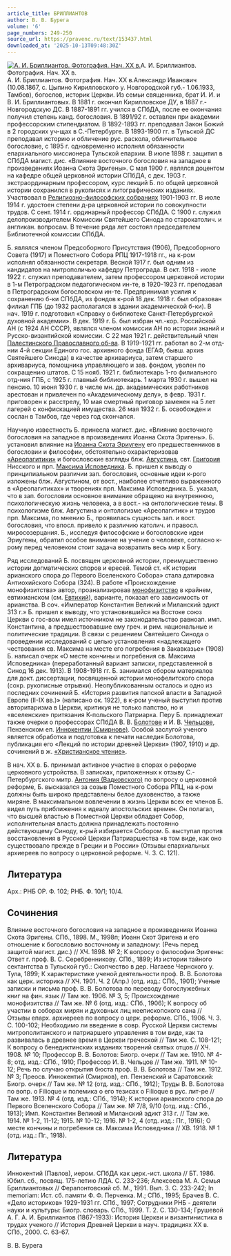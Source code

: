 ```yaml
---
article_title: БРИЛЛИАНТОВ
author: В. В. Бурега
volume: '6'
page_numbers: 249-250
source_url: https://pravenc.ru/text/153437.html
downloaded_at: '2025-10-13T09:48:30Z'
---
```


[![А. И. Бриллиантов. Фотография. Нач. XX в.](https://pravenc.ru/data/912/460/1234/i200.jpg "Кликните для увеличения картинки")](https://pravenc.ru/data/912/460/1234/i400.jpg)А. И. Бриллиантов. Фотография. Нач. XX в.  
А. И. Бриллиантов. Фотография. Нач. XX в.Александр Иванович (10.08.1867, с. Цыпино Кирилловского у. Новгородской губ.- 1.06.1933, Тамбов), богослов, историк Церкви. Из семьи священника, брат И. И. и В. И. Бриллиантовых. В 1881 г. окончил Кирилловское ДУ, в 1887 г.- Новгородскую ДС. В 1887-1891 гг. учился в СПбДА, после ее окончания получил степень канд. богословия. В 1891/92 г. оставлен при академии профессорским стипендиатом. В 1892-1893 гг. преподавал Закон Божий в 2 городских уч-щах в С.-Петербурге. В 1893-1900 гг. в Тульской ДС преподавал историю и обличение рус. раскола, обличительное богословие, с 1895 г. одновременно исполнял обязанности епархиального миссионера Тульской епархии. В июле 1898 г. защитил в СПбДА магист. дис. «Влияние восточного богословия на западное в произведениях Иоанна Скота Эригены». С мая 1900 г. являлся доцентом на кафедре общей церковной истории СПбДА, с дек. 1903 г. экстраординарным профессором, курс лекций Б. по общей церковной истории сохранился в рукописях и литографических изданиях. Участвовал в [Религиозно-философских собраниях](<https://pravenc.ru/text/Религиозно-философских собраниях.html>) 1901-1903 гг. В июле 1914 г. удостоен степени д-ра церковной истории по совокупности трудов. С сент. 1914 г. ординарный профессор СПбДА. С 1900 г. служил делопроизводителем Комиссии Святейшего Синода по старокатолич. и англикан. вопросам. В течение ряда лет состоял председателем Библиотечной комиссии СПбДА.

Б. являлся членом Предсоборного Присутствия (1906), Предсоборного Совета (1917) и Поместного Собора РПЦ 1917-1918 гг., на к-ром исполнял обязанности секретаря. Весной 1917 г. был одним из кандидатов на митрополичью кафедру Петрограда. В окт. 1918 - июле 1922 г. служил преподавателем, затем профессором церковной истории в 1-м Петроградском педагогическом ин-те, в 1920-1923 гг. преподавал в Петроградском богословском ин-те. Предпринимал усилия к сохранению б-ки СПбДА, из фондов к-рой 18 дек. 1918 г. был образован филиал ГПБ (до 1932 располагался в здании академической б-ки). В нач. 1919 г. подготовил «Справку о библиотеке Санкт-Петербургской духовной академии». В дек. 1919 г. Б. был избран чл.-кор. Российской АН (с 1924 АН СССР), являлся членом комиссии АН по истории знаний и Русско-византийской комиссии. С 22 мая 1921 г. действительный член [Палестинского Православного об-ва](<https://pravenc.ru/text/Палестинское Православное общество.html>). В 1919-1921 гг. работал во 2-м отд-нии 4-й секции Единого гос. архивного фонда (ЕГАФ, бывш. архив Святейшего Синода) в качестве архивариуса, затем старшего архивариуса, помощника управляющего и зав. фондом, уволен по сокращению штатов. С 15 нояб. 1921 г. библиотекарь 1-го филиального отд-ния ГПБ, с 1925 г. главный библиотекарь. 1 марта 1930 г. вышел на пенсию. 10 июня 1930 г. в числе мн. др. академических работников арестован и привлечен по «Академическому делу», в февр. 1931 г. приговорен к расстрелу, 10 мая смертный приговор заменен на 5 лет лагерей с конфискацией имущества. 26 мая 1932 г. Б. освобожден и сослан в Тамбов, где через год скончался.

Научную известность Б. принесла магист. дис. «Влияние восточного богословия на западное в произведениях Иоанна Скота Эригены». Б. установил влияние на [Иоанна Скота Эриугену](<https://pravenc.ru/text/Иоанна Скота Эриугену.html>) его предшественников в богословии и философии, обстоятельно охарактеризовав [«Ареопагитики»](<https://pravenc.ru/text/ Ареопагитики .html>) и богословские взгляды блж. [Августина](https://pravenc.ru/text/АВГУСТИН.html), свт. [Григория](https://pravenc.ru/text/Григорий.html) Нисского и прп. [Максима Исповедника](<https://pravenc.ru/text/Максим Исповедник.html>). Б. пришел к выводу о принципиальном различии зап. богословия, основные идеи к-рого изложены блж. Августином, от вост., наиболее отчетливо выраженного в «Ареопагитиках» и творениях прп. Максима Исповедника. Б. указал, что в зап. богословии основное внимание обращено на внутреннюю, психологическую жизнь человека, а в вост.- на онтологические темы. В психологизме блж. Августина и онтологизме «Ареопагитик» и трудов прп. Максима, по мнению Б., проявилась сущность зап. и вост. богословия, что впосл. привело к различию католич. и правосл. миросозерцания. Б., исследуя философские и богословские идеи Эриугены, обратил особое внимание на учение о человеке, согласно к-рому перед человеком стоит задача возвратить весь мир к Богу.

Ряд исследований Б. посвящен церковной истории, преимущественно истории догматических споров и ересей. Темой ст. «К истории арианского спора до Первого Вселенского Собора» стала датировка Антиохийского Собора (324). В работе «Происхождение монофизитства» автор, проанализировав [монофизитство](https://pravenc.ru/text/монофизитство.html) в крайнем, евтихианском (см. [Евтихий](https://pravenc.ru/text/Евтихий.html)), варианте, показал его зависимость от арианства. В соч. «Император Константин Великий и Миланский эдикт 313 г.» Б. пришел к выводу, что установившийся на Востоке союз Церкви с гос-вом имел источником не законодательство равноап. имп. Константина, а предшествовавшие ему греч. и рим. национальные и политические традиции. В связи с решением Святейшего Синода о проведении исследований с целью установления «надлежащего чествования св. Максима на месте его погребения в Закавказье» (1908) Б. написал очерк «О месте кончины и погребения св. Максима Исповедника» (переработанный вариант записки, представленной в Синод 16 дек. 1913). В 1908-1918 гг. Б. занимался сбором материалов для докт. диссертации, посвященной истории монофелитского спора (сохр. рукописные отрывки). Неопубликованным осталось и одно из последних сочинений Б. «История развития папской власти в Западной Европе (II-IX вв.)» (написано ок. 1922), в к-ром ученый выступил против авторитаризма в Церкви, критикуя не только папство, но и «вселенские» притязания К-польского Патриарха. Перу Б. принадлежат также очерки о профессорах СПбДА В. В. [Болотове](https://pravenc.ru/text/Болотове.html) и И. В. [Чельцове](https://pravenc.ru/text/Чельцове.html), Пензенском еп. [Иннокентии (Смирнове)](<https://pravenc.ru/text/Иннокентии (Смирнове).html>). Особой заслугой ученого является обработка и подготовка к печати наследия Болотова, публикация его «Лекций по истории древней Церкви» (1907, 1910) и др. сочинений в ж. [«Христианское чтение»](<https://pravenc.ru/text/ Христианское чтение .html>).

В нач. ХХ в. Б. принимал активное участие в спорах о реформе церковного устройства. В записках, приложенных к отзыву С.-Петербургского митр. [Антония (Вадковского)](https://pravenc.ru/text/Антоний.html) по вопросу о церковной реформе, Б. высказался за созыв Поместного Собора РПЦ, на к-ром должны быть широко представлены белое духовенство, а также миряне. В максимальном вовлечении в жизнь Церкви всех ее членов Б. видел путь приближения к идеалу апостольских времен. Он полагал, что высшей властью в Поместной Церкви обладает Собор, исполнительная власть должна принадлежать постоянно действующему Синоду, к-рый избирается Собором. Б. выступал против восстановления в Русской Церкви Патриаршества «в том виде, как оно существовало прежде в Греции и в России» (Отзывы епархиальных архиереев по вопросу о церковной реформе. Ч. 3. С. 121).

## Литература

Арх.: РНБ ОР. Ф. 102; РНБ. Ф. 10/1; 10/4.

## Сочинения

Влияние восточного богословия на западное в произведениях Иоанна Скота Эригены. СПб., 1898. М., 1998п; Иоанн Скот Эригена и его отношение к богословию восточному и западному: (Речь перед защитой магист. дис.) // ХЧ. 1898. № 2; К вопросу о философии Эригены: Ответ г. проф. В. С. Серебренникову. СПб., 1899; Из истории тайного сектантства в Тульской губ.: Скопчество в дер. Нагаеве Чернского у. Тула, 1899; К характеристике ученой деятельности проф. В. В. Болотова как церк. историка // ХЧ. 1901. Ч. 2 (Апр.) (отд. изд.: СПб., 1901); Ученые записки и письма проф. В. В. Болотова по переводу богослужебных книг на фин. язык // Там же. 1906. № 3, 5; Происхождение монофизитства // Там же. № 6 (отд. изд.: СПб., 1906); К вопросу об участии в соборах мирян и духовных лиц неепископского сана // Отзывы епарх. архиереев по вопросу о церк. реформе. СПб., 1906. Ч. 3. С. 100-102; Необходимо ли введение в совр. Русской Церкви системы митрополитанского и патриаршего управления в том виде, как та развивалась в древнее время в Церкви греческой // Там же. С. 108-121; К вопросу о бенедиктинских изданиях творений святых отцов // ХЧ. 1908. № 10; Профессор В. В. Болотов: Биогр. очерк // Там же. 1910. № 4-8; отд. изд.: СПб., 1910; Профессор И. В. Чельцов // Там же. 1911. № 10-12; Речь по случаю открытия бюста проф. В. В. Болотова // Там же. 1912. № 3; Преосв. Иннокентий (Смирнов), еп. Пензенский и Саратовский: Биогр. очерк // Там же. № 12 (отд. изд.: СПб., 1912); Труды В. В. Болотова по вопр. о Filioque и полемика о его тезисах о Filioque в рус. лит-ре // Там же. 1913. № 4 (отд. изд.: СПб., 1914); К истории арианского спора до Первого Вселенского Собора // Там же. № 7/8, 9/10 (отд. изд.: СПб., 1913); Имп. Константин Великий и Миланский эдикт 313 г. // Там же. 1914. № 1-2, 11-12; 1915. № 10-12; 1916. № 1-2, 4 (отд. изд.: Пг., 1916); О месте кончины и погребения св. Максима Исповедника // ХВ. 1918. № 1 (отд. изд.: Пг., 1918).

## Литература

Иннокентий (Павлов), иером. СПбДА как церк.-ист. школа // БТ. 1986. Юбил. сб., посвящ. 175-летию ЛДА. С. 233-236; Алексеева М. А. Семья Бриллиантовых // Ферапонтовский сб. М., 1991. Вып. 3. С. 233-242; In memoriam: Ист. сб. памяти Ф. Ф. Перченка. М.; СПб., 1995; Брачев В. С. «Дело историков» 1929-1931 гг. СПб., 1997; Сотрудники РНБ - деятели науки и культуры: Биогр. словарь. СПб., 1999. Т. 2. С. 130-134; Грушевой А. Г. А. И. Бриллиантов (1867-1933): История Церкви и византинистика в трудах ученого // История Древней Церкви в науч. традициях ХХ в. СПб., 2000. С. 63-67.

В. В. Бурега
